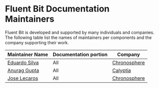 # Fluent Bit Documentation Maintainers

Fluent Bit is developed and supported by many individuals and companies.  The following table list the names of maintainers per components and the company supporting their work.

| Maintainer Name                                       | Documentation portion    | Company                                           |
| :---------------------------------------------------- | ------------------------ | ------------------------------------------------- |
| [Eduardo Silva](https://github.com/edsiper)           | All                      | [Chronosphere](https://chronosphere.io)           |
| [Anurag Gupta](https://github.com/agup006)            | All                      | [Calyptia](https://calyptia.com)                  |
| [Jose Lecaros](https://github.com/lecaros)            | All                      | [Chronosphere](https://chronosphere.io)           |
